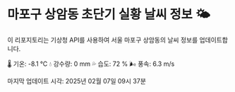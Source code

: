 
# 마포구 상암동 초단기 실황 날씨 정보 🌤️

이 리포지토리는 기상청 API를 사용하여 서울 마포구 상암동의 날씨 정보를 업데이트합니다. 

🌡️ 기온: -8.1 ℃
💧 강수량: 0 mm
💦 습도: 72 %
🌬️ 풍속: 6.3 m/s

마지막 업데이트 시각: 2025년 02월 07일 09시 37분    
